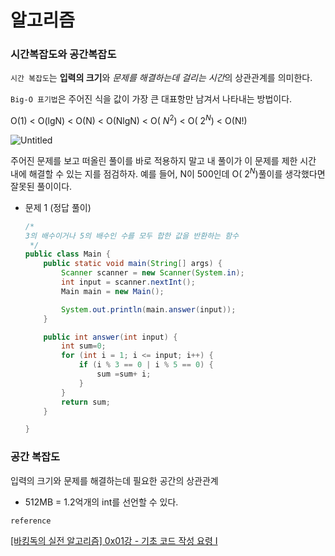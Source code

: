 # 알고리즘

### 시간복잡도와 공간복잡도

`시간 복잡도`는 **입력의 크기**와 *문제를 해결하는데 걸리는 시간*의 상관관계를 의미한다.

`Big-O 표기법`은 주어진 식을 값이 가장 큰 대표항만 남겨서 나타내는 방법이다.

O(1) < O(lgN) < O(N) < O(NlgN) < O( $N^2$) < O( $2^N$) < O(N!)

![Untitled](https://github.com/mungsil/TIL/assets/107127451/aa0b67ed-0ec3-416b-a0f3-5d7d0667a72f)


주어진 문제를 보고 떠올린 풀이를 바로 적용하지 말고 내 풀이가 이 문제를 제한 시간 내에 해결할 수 있는 지를 점검하자. 예를 들어, N이 500인데 O( $2^N$)풀이를 생각했다면 잘못된 풀이이다.

    
- 문제 1 (정답 풀이)
    
    ```java
    /*
    3의 배수이거나 5의 배수인 수를 모두 합한 값을 반환하는 함수
     */
    public class Main {
        public static void main(String[] args) {
            Scanner scanner = new Scanner(System.in);
            int input = scanner.nextInt();
            Main main = new Main();
    
            System.out.println(main.answer(input));
        }
    
        public int answer(int input) {
            int sum=0;
            for (int i = 1; i <= input; i++) {
                if (i % 3 == 0 | i % 5 == 0) {
                    sum =sum+ i;
                }
            }
            return sum;
        }
    
    }
    ```
    

### 공간 복잡도

입력의 크기와 문제를 해결하는데 필요한 공간의 상관관계

- 512MB = 1.2억개의 int를 선언할 수 있다.

`reference`

[[바킹독의 실전 알고리즘] 0x01강 - 기초 코드 작성 요령 I](https://www.youtube.com/watch?v=9MMKsrvRiw4&list=PLtqbFd2VIQv4O6D6l9HcD732hdrnYb6CY&index=2)
